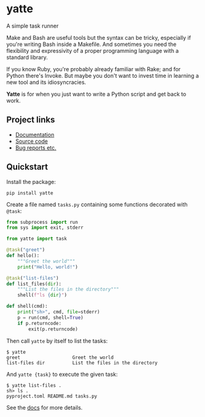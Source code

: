 # yatte

A simple task runner

Make and Bash are useful tools but the syntax can be tricky,
especially if you're writing Bash inside a Makefile.
And sometimes you need the flexibility and expressivity
of a proper programming language with a standard library.

If you know Ruby, you're probably already familiar with Rake;
and for Python there's Invoke.
But maybe you don't want to invest time in learning a new tool
and its idiosyncracies.

**Yatte** is for when you just want to write a Python script
and get back to work.


## Project links

- [Documentation](https://yatte.javiljoen.net/)
- [Source code](https://git.sr.ht/~javiljoen/yatte/)
- [Bug reports etc.](https://lists.sr.ht/~javiljoen/yatte/)


## Quickstart

Install the package:

    pip install yatte

Create a file named `tasks.py` containing some functions decorated with `@task`:

```python
from subprocess import run
from sys import exit, stderr

from yatte import task

@task("greet")
def hello():
    """Greet the world"""
    print("Hello, world!")

@task("list-files")
def list_files(dir):
    """List the files in the directory"""
    shell(f"ls {dir}")

def shell(cmd):
    print("sh>", cmd, file=stderr)
    p = run(cmd, shell=True)
    if p.returncode:
        exit(p.returncode)
```

Then call `yatte` by itself to list the tasks:

    $ yatte
    greet                   Greet the world
    list-files dir          List the files in the directory

And `yatte {task}` to execute the given task:

    $ yatte list-files .
    sh> ls .
    pyproject.toml README.md tasks.py

See the [docs](https://yatte.javiljoen.net/) for more details.
